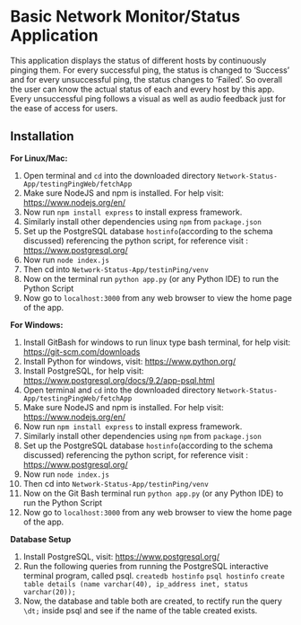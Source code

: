 # Basic Network Monitor/Status Application

This application displays the status of different hosts by continuously pinging them. For 
every successful ping, the status is changed to ‘Success’ and for every unsuccessful ping, 
the status changes to ‘Failed’. So overall the user can know the actual status of each 
and every host by this app. Every unsuccessful ping follows a visual as well as audio 
feedback just for the ease of access for users.

## Installation

**For Linux/Mac:**
1. Open terminal and `cd` into the downloaded directory `Network-Status-App/testingPingWeb/fetchApp`
2. Make sure NodeJS and npm is installed. For help visit: https://www.nodejs.org/en/
3. Now run `npm install express` to install express framework.
4. Similarly install other dependencies using `npm` from `package.json` 
5. Set up the PostgreSQL database `hostinfo`(according to the schema discussed) referencing the python script, 
   for reference visit : https://www.postgresql.org/
6. Now run `node index.js` 
7. Then cd into `Network-Status-App/testinPing/venv` 
8. Now on the terminal run `python app.py` (or any Python IDE) to run the Python Script
9. Now go to `localhost:3000` from any web browser to view the home page of the app.

**For Windows:**
1. Install GitBash for windows to run linux type bash terminal, for help visit: https://git-scm.com/downloads
2. Install Python for windows, visit: https://www.python.org/
3. Install PostgreSQL, for help visit: https://www.postgresql.org/docs/9.2/app-psql.html
4. Open terminal and `cd` into the downloaded directory `Network-Status-App/testingPingWeb/fetchApp`
5. Make sure NodeJS and npm is installed. For help visit: https://www.nodejs.org/en/
6. Now run `npm install express` to install express framework.
7. Similarly install other dependencies using `npm` from `package.json` 
8. Set up the PostgreSQL database `hostinfo`(according to the schema discussed) referencing the python script, 
   for reference visit : https://www.postgresql.org/
9. Now run `node index.js` 
10. Then cd into `Network-Status-App/testinPing/venv` 
11. Now on the Git Bash terminal run `python app.py` (or any Python IDE) to run the Python Script
12. Now go to `localhost:3000` from any web browser to view the home page of the app.

**Database Setup**
1. Install PostgreSQL, visit: https://www.postgresql.org/
2. Run the following queries from running the PostgreSQL interactive terminal program, called psql.
   `createdb hostinfo`
   `psql hostinfo`
   `create table details (name varchar(40), ip_address inet, status varchar(20));`
3. Now, the database and table both are created, to rectify run the query `\dt;` inside psql and see
   if the name of the table created exists.

